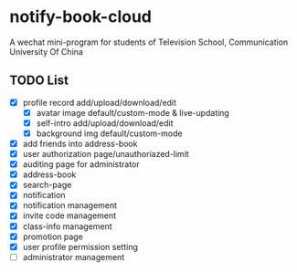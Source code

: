 # notify-book-cloud
A wechat mini-program for students of Television School, Communication University Of China

## TODO List
- [x] profile record add/upload/download/edit
  - [x] avatar image default/custom-mode & live-updating
  - [x] self-intro add/upload/download/edit
  - [x] background img default/custom-mode 
- [x] add friends into address-book
- [x] user authorization page/unauthoriazed-limit
- [x] auditing page for administrator
- [x] address-book
- [x] search-page
- [x] notification
- [x] notification management
- [x] invite code management
- [x] class-info management
- [x] promotion page
- [x] user profile permission setting
- [ ] administrator management